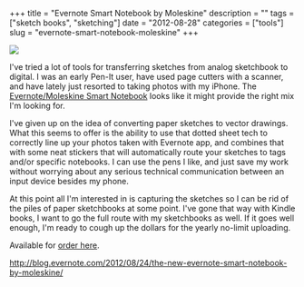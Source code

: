 +++
title = "Evernote Smart Notebook by Moleskine"
description = ""
tags = ["sketch books", "sketching"]
date = "2012-08-28"
categories = ["tools"]
slug = "evernote-smart-notebook-moleskine"
+++


<div class="tool-screenshot mb1"><a href="http://blog.evernote.com/2012/08/24/the-new-evernote-smart-notebook-by-moleskine/"><img id="bluga-thumbnail-2823" class="bluga-thumbnail custom" src="/media/bluga/
wt5231c15bd880e_custom.jpg"/></a></div><p>I've tried a lot of tools for transferring sketches from analog sketchbook to digital. I was an early Pen-It user, have used page cutters with a scanner, and have lately just resorted to taking photos with my iPhone. The <a href="http://blog.evernote.com/2012/08/24/the-new-evernote-smart-notebook-by-moleskine/">Evernote/Moleskine Smart Notebook</a> looks like it might provide the right mix I'm looking for.</p>

<p>I've given up on the idea of converting paper sketches to vector drawings. What this seems to offer is the ability to use that dotted sheet tech to correctly line up your photos taken with Evernote app, and combines that with some neat stickers that will automatically route your sketches to tags and/or specific notebooks. I can use the pens I like, and just save my work without worrying about any serious technical communication between an input device besides my phone.</p>

<p>At this point all I'm interested in is capturing the sketches so I can be rid of the piles of paper sketchbooks at some point. I've gone that way with Kindle books, I want to go the full route with my sketchbooks as well. If it goes well enough, I'm ready to cough up the dollars for the yearly no-limit uploading.</p>

<p>Available for <a href="http://evernote-storefront.mybigcommerce.com/evernote-smart-notebook-by-moleskine/">order here</a>.</p>

  
<p><a href="http://blog.evernote.com/2012/08/24/the-new-evernote-smart-notebook-by-moleskine/">http://blog.evernote.com/2012/08/24/the-new-evernote-smart-notebook-by-moleskine/</a></p>
      
